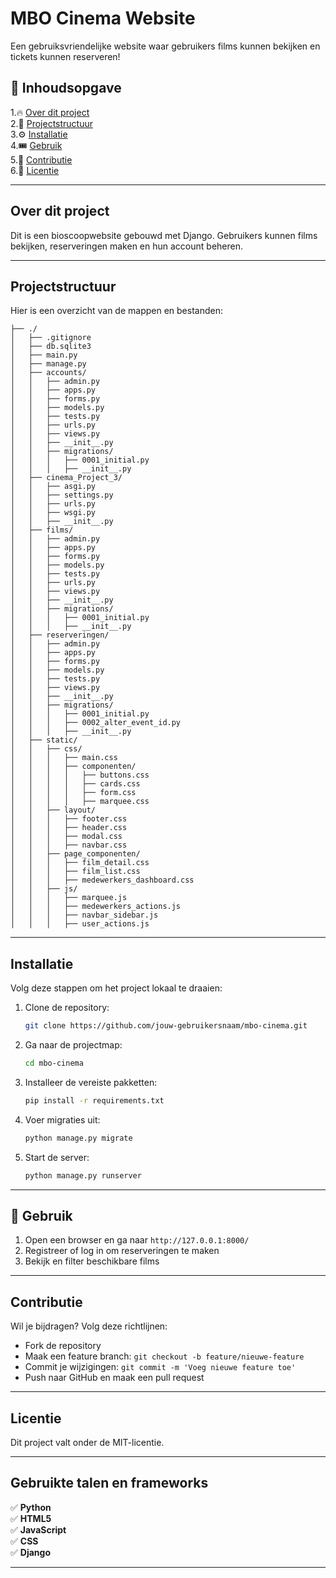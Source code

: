 # MBO Cinema Website
Een gebruiksvriendelijke website waar gebruikers films kunnen bekijken en tickets kunnen reserveren!

## 📌 Inhoudsopgave  
1.🔥 [Over dit project](#over-dit-project)  
2.📁 [Projectstructuur](#projectstructuur)  
3.⚙️ [Installatie](#installatie)  
4.🎟️ [Gebruik](#gebruik)  
5.🤝 [Contributie](#contributie)  
6.📜 [Licentie](#licentie)

---

## Over dit project
Dit is een bioscoopwebsite gebouwd met Django. Gebruikers kunnen films bekijken, reserveringen maken en hun account beheren.

---

## Projectstructuur
Hier is een overzicht van de mappen en bestanden:

```plaintext
├── ./
│   ├── .gitignore
│   ├── db.sqlite3
│   ├── main.py
│   ├── manage.py
│   ├── accounts/
│   │   ├── admin.py
│   │   ├── apps.py
│   │   ├── forms.py
│   │   ├── models.py
│   │   ├── tests.py
│   │   ├── urls.py
│   │   ├── views.py
│   │   ├── __init__.py
│   │   ├── migrations/
│   │   │   ├── 0001_initial.py
│   │   │   ├── __init__.py
│   ├── cinema_Project_3/
│   │   ├── asgi.py
│   │   ├── settings.py
│   │   ├── urls.py
│   │   ├── wsgi.py
│   │   ├── __init__.py
│   ├── films/
│   │   ├── admin.py
│   │   ├── apps.py
│   │   ├── forms.py
│   │   ├── models.py
│   │   ├── tests.py
│   │   ├── urls.py
│   │   ├── views.py
│   │   ├── __init__.py
│   │   ├── migrations/
│   │   │   ├── 0001_initial.py
│   │   │   ├── __init__.py
│   ├── reserveringen/
│   │   ├── admin.py
│   │   ├── apps.py
│   │   ├── forms.py
│   │   ├── models.py
│   │   ├── tests.py
│   │   ├── views.py
│   │   ├── __init__.py
│   │   ├── migrations/
│   │   │   ├── 0001_initial.py
│   │   │   ├── 0002_alter_event_id.py
│   │   │   ├── __init__.py
│   ├── static/
│   │   ├── css/
│   │   │   ├── main.css
│   │   │   ├── componenten/
│   │   │   │   ├── buttons.css
│   │   │   │   ├── cards.css
│   │   │   │   ├── form.css
│   │   │   │   ├── marquee.css
│   │   ├── layout/
│   │   │   ├── footer.css
│   │   │   ├── header.css
│   │   │   ├── modal.css
│   │   │   ├── navbar.css
│   │   ├── page_componenten/
│   │   │   ├── film_detail.css
│   │   │   ├── film_list.css
│   │   │   ├── medewerkers_dashboard.css
│   │   ├── js/
│   │   │   ├── marquee.js
│   │   │   ├── medewerkers_actions.js
│   │   │   ├── navbar_sidebar.js
│   │   │   ├── user_actions.js
```

---

## Installatie
Volg deze stappen om het project lokaal te draaien:

1. Clone de repository:
   ```sh
   git clone https://github.com/jouw-gebruikersnaam/mbo-cinema.git
   ```
2. Ga naar de projectmap:
   ```sh
   cd mbo-cinema
   ```
3. Installeer de vereiste pakketten:
   ```sh
   pip install -r requirements.txt
   ```
4. Voer migraties uit:
   ```sh
   python manage.py migrate
   ```
5. Start de server:
   ```sh
   python manage.py runserver
   ```

---

## 🚀 Gebruik
1. Open een browser en ga naar `http://127.0.0.1:8000/`
2. Registreer of log in om reserveringen te maken
3. Bekijk en filter beschikbare films

---

## Contributie
Wil je bijdragen? Volg deze richtlijnen:
- Fork de repository
- Maak een feature branch: `git checkout -b feature/nieuwe-feature`
- Commit je wijzigingen: `git commit -m 'Voeg nieuwe feature toe'`
- Push naar GitHub en maak een pull request

---

## Licentie
Dit project valt onder de MIT-licentie.

---

## Gebruikte talen en frameworks
✅ **Python**  
✅ **HTML5**  
✅ **JavaScript**  
✅ **CSS**  
✅ **Django**  

---
